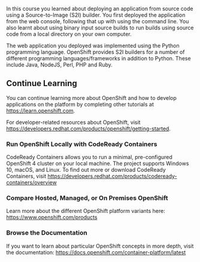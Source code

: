In this course you learned about deploying an application from source code using a Source-to-Image (S2I) builder. You first deployed the application from the web console, following that up with using the command line. You also learnt about using binary input source builds to run builds using source code from a local directory on your own computer.

The web application you deployed was implemented using the Python programming language. OpenShift provides S2I builders for a number of different programming languages/frameworks in addition to Python. These include Java, NodeJS, Perl, PHP and Ruby.

## Continue Learning

You can continue learning more about OpenShift and how to develop applications on the platform by completing other tutorials at https://learn.openshift.com.

For developer-related resources about OpenShift, visit https://developers.redhat.com/products/openshift/getting-started.

### Run OpenShift Locally with CodeReady Containers

CodeReady Containers allows you to run a minimal, pre-configured OpenShift 4 cluster on your local machine. The project supports Windows 10, macOS, and Linux.  To find out more or download CodeReady Containers, visit https://developers.redhat.com/products/codeready-containers/overview

### Compare Hosted, Managed, or On Premises OpenShift

Learn more about the different OpenShift platform variants here: https://www.openshift.com/products

### Browse the Documentation

If you want to learn about particular OpenShift concepts in more depth, visit the documentation: https://docs.openshift.com/container-platform/latest
